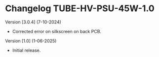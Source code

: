 # Changelog TUBE-HV-PSU-45W-1.0

Version [3.0.4] (7-10-2024)

- Corrected error on silkscreen on back PCB.

Version [1.0] (1-06-2025)

- Initial release.